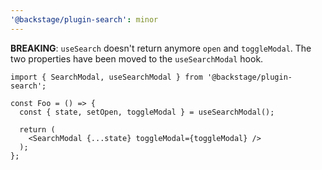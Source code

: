 ```yaml
---
'@backstage/plugin-search': minor
---
```


**BREAKING**: `useSearch` doesn't return anymore `open` and `toggleModal`.
The two properties have been moved to the `useSearchModal` hook.

```
import { SearchModal, useSearchModal } from '@backstage/plugin-search';

const Foo = () => {
  const { state, setOpen, toggleModal } = useSearchModal();

  return (
    <SearchModal {...state} toggleModal={toggleModal} />
  );
};
```
